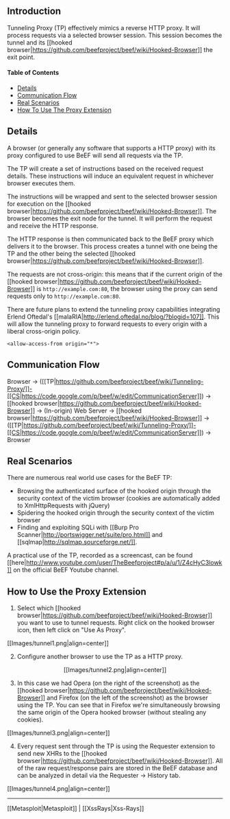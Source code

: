 ## Introduction

Tunneling Proxy (TP) effectively mimics a reverse HTTP proxy. It will process requests via a selected browser session. This session becomes the tunnel and its [[hooked browser|https://github.com/beefproject/beef/wiki/Hooked-Browser]] the exit point. 

#### Table of Contents

* [Details](#details)
* [Communication Flow](#communication-flow)
* [Real Scenarios](#real-scenarios)
* [How To Use The Proxy Extension](#how-to-use-the-proxy-extension)

## Details

A browser (or generally any software that supports a HTTP proxy) with its proxy configured to use BeEF will send all requests via the TP. 

The TP will create a set of instructions based on the received request details. These instructions will induce an equivalent request in whichever browser executes them. 

The instructions will be wrapped and sent to the selected browser session for execution on the [[hooked browser|https://github.com/beefproject/beef/wiki/Hooked-Browser]]. The browser becomes the exit node for the tunnel. It will perform the request and receive the HTTP response.

The HTTP response is then communicated back to the BeEF proxy which delivers it to the browser. This process creates a tunnel with one being the TP and the other being the selected [[hooked browser|https://github.com/beefproject/beef/wiki/Hooked-Browser]].

The requests are not cross-origin: this means that if the current origin of the [[hooked browser|https://github.com/beefproject/beef/wiki/Hooked-Browser]] is `http://example.com:80`, the browser using the proxy can send requests only to `http://example.com:80`.

There are future plans to extend the tunneling proxy capabilities integrating Erlend Oftedal's [[malaRIA|http://erlend.oftedal.no/blog/?blogid=107]]. This will allow the tunneling proxy to forward requests to every origin with a liberal cross-origin policy.

```<allow-access-from origin="*">```

## Communication Flow

Browser -> ([[TP|https://github.com/beefproject/beef/wiki/Tunneling-Proxy/]]-[[CS|https://code.google.com/p/beef/w/edit/CommunicationServer]]) -> [[hooked browser|https://github.com/beefproject/beef/wiki/Hooked-Browser]] -> (In-origin) Web Server -> [[hooked browser|https://github.com/beefproject/beef/wiki/Hooked-Browser]] -> ([[TP|https://github.com/beefproject/beef/wiki/Tunneling-Proxy/]]-[[CS|https://code.google.com/p/beef/w/edit/CommunicationServer]]) -> Browser

## Real Scenarios

There are numerous real world use cases for the BeEF TP:
 * Browsing the authenticated surface of the hooked origin through the security context of the victim browser (cookies are automatically added to XmlHttpRequests with jQuery)
 * Spidering the hooked origin through the security context of the victim browser
 * Finding and exploiting SQLi with [[Burp Pro Scanner|http://portswigger.net/suite/pro.html]] and [[sqlmap|http://sqlmap.sourceforge.net/]].

A practical use of the TP, recorded as a screencast, can be found [[here|http://www.youtube.com/user/TheBeefproject#p/a/u/1/Z4cHyC3lowk]] on the official BeEF Youtube channel.

## How to Use the Proxy Extension

1. Select which [[hooked browser|https://github.com/beefproject/beef/wiki/Hooked-Browser]] you want to use to tunnel requests. Right click on the hooked browser icon, then left click on "Use As Proxy".

[[Images/tunnel1.png|align=center]]

2. Configure another browser to use the TP as a HTTP proxy. 

<p align=center>
[[Images/tunnel2.png|align=center]]
</p>

3. In this case we had Opera (on the right of the screenshot) as the [[hooked browser|https://github.com/beefproject/beef/wiki/Hooked-Browser]] and Firefox (on the left of the screenshot) as the browser using the TP. You can see that in Firefox we're simultaneously browsing the same origin of the Opera hooked browser (without stealing any cookies).

[[Images/tunnel3.png|align=center]]

4. Every request sent through the TP is using the Requester extension to send new XHRs to the [[hooked browser|https://github.com/beefproject/beef/wiki/Hooked-Browser]]. All of the raw request/response pairs are stored in the BeEF database and can be analyzed in detail via the Requester -> History tab.


[[Images/tunnel4.png|align=center]]

***

[[Metasploit|Metasploit]] | [[XssRays|Xss-Rays]]
